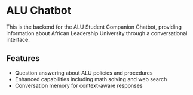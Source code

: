 # ALU Chatbot

This is the backend for the ALU Student Companion Chatbot, providing information about African Leadership University through a conversational interface.

## Features
- Question answering about ALU policies and procedures
- Enhanced capabilities including math solving and web search
- Conversation memory for context-aware responses